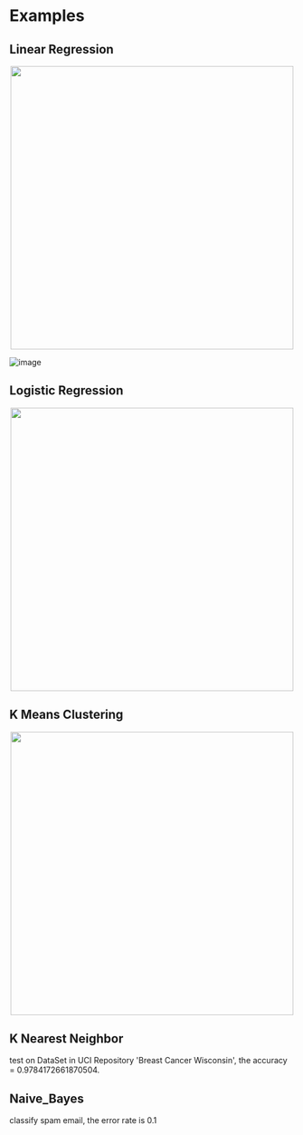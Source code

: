 # Examples
## Linear Regression

<p align="center">
    <img src="https://github.com/JunStitch/ML/tree/master/module/Linear_Regression/linear_regression.png" width="500"\>
</p>

![image](https://github.com/JunStitch/ML/tree/master/module/Linear_Regression/linear_regression.png)

## Logistic Regression
<p align='center'>
    <img src="https://github.com/JunStitch/ML/tree/master/module/Logistic_Regression/logistic_regression.png" width="500"\>
</p>

  
## K Means Clustering
<p align='center'>
    <img src="https://github.com/JunStitch/ML/tree/master/module/K_Means_Clustering/kMeans.png" width="500"\>
</p>

## K Nearest Neighbor 
 test on DataSet in UCI Repository 'Breast Cancer Wisconsin', the accuracy = 0.9784172661870504.

## Naive_Bayes 
  classify spam email, the error rate is  0.1
